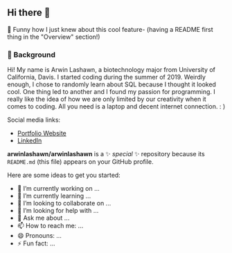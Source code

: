 ## Hi there 👋

🤭 Funny how I just knew about this cool feature- (having a README first thing in the "Overview" section!) 

### 🍏 Background
Hi! My name is Arwin Lashawn, a biotechnology major from University of California, Davis. I started coding during the summer of 2019. Weirdly enough, I chose to randomly learn about SQL because I thought it looked cool. One thing led to another and I found my passion for programming. I really like the idea of how we are only limited by our creativity when it comes to coding. All you need is a laptop and decent internet connection. : )

Social media links:

- [Portfolio Website](https://www.arwinlashawn.com/)
- [LinkedIn](https://www.linkedin.com/in/arwinlashawn/)

**arwinlashawn/arwinlashawn** is a ✨ _special_ ✨ repository because its `README.md` (this file) appears on your GitHub profile.

Here are some ideas to get you started:

- 🔭 I’m currently working on ...
- 🌱 I’m currently learning ...
- 👯 I’m looking to collaborate on ...
- 🤔 I’m looking for help with ...
- 💬 Ask me about ...
- 📫 How to reach me: ...
- 😄 Pronouns: ...
- ⚡ Fun fact: ...

